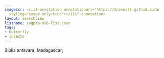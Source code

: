 ```yaml
---
imagescr: <iiif-annotation annotationurl="https://dnoneill.github.io/annotations/segpap-006-3.json"
  styling="image_only:true"></iiif-annotation>
layout: searchview
listname: segpap-006-list.json
tags:
- butterfly
- insects
---
```

Biblia antavara. Madagascar;